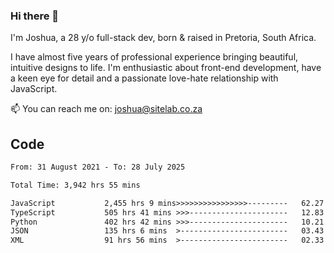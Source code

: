### Hi there 👋

I'm Joshua, a 28 y/o full-stack dev, born & raised in Pretoria, South Africa. 

I have almost five years of professional experience bringing beautiful, intuitive designs to life. I'm enthusiastic about front-end development, have a keen eye for detail and a passionate love-hate relationship with JavaScript.

📫 You can reach me on: joshua@sitelab.co.za

## **Code**

<!--START_SECTION:waka-->

```txt
From: 31 August 2021 - To: 28 July 2025

Total Time: 3,942 hrs 55 mins

JavaScript           2,455 hrs 9 mins>>>>>>>>>>>>>>>>---------   62.27 %
TypeScript           505 hrs 41 mins >>>----------------------   12.83 %
Python               402 hrs 42 mins >>>----------------------   10.21 %
JSON                 135 hrs 6 mins  >------------------------   03.43 %
XML                  91 hrs 56 mins  >------------------------   02.33 %
```

<!--END_SECTION:waka-->
